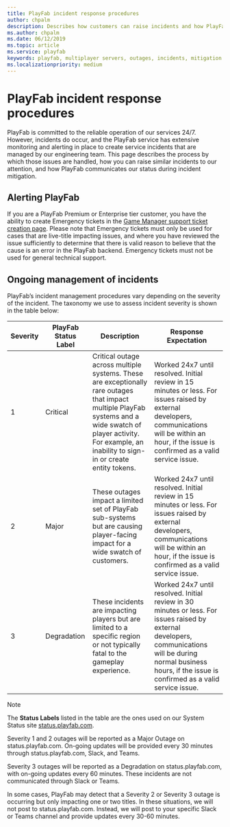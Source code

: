 ```yaml
---
title: PlayFab incident response procedures
author: chpalm
description: Describes how customers can raise incidents and how PlayFab communicates status during incident mitigation.
ms.author: chpalm
ms.date: 06/12/2019
ms.topic: article
ms.service: playfab
keywords: playfab, multiplayer servers, outages, incidents, mitigation
ms.localizationpriority: medium
---
```


# PlayFab incident response procedures

PlayFab is committed to the reliable operation of our services 24/7. However, incidents do occur, and the PlayFab service has extensive monitoring and alerting in place to create service incidents that are managed by our engineering team. This page describes the process by which those issues are handled, how you can raise similar incidents to our attention, and how PlayFab communicates our status during incident mitigation.

## Alerting PlayFab

If you are a PlayFab Premium or Enterprise tier customer, you have the ability to create Emergency tickets in the [Game Manager support ticket creation page](../../pricing/paidtechnicalsupport.md). Please note that Emergency tickets must only be used for cases that are live-title impacting issues, and where you have reviewed the issue sufficiently to determine that there is valid reason to believe that the cause is an error in the PlayFab backend. Emergency tickets must not be used for general technical support.

## Ongoing management of incidents

PlayFab’s incident management procedures vary depending on the severity of the incident. The taxonomy we use to assess incident severity is shown in the table below: 

|Severity|PlayFab Status Label|Description| Response Expectation |
|-|-|-|-|
|1|Critical |Critical outage across multiple systems. These are exceptionally rare outages that impact multiple PlayFab systems and a wide swatch of player activity. For example, an inability to sign-in or create entity tokens. | Worked 24x7 until resolved. Initial review in 15 minutes or less. For issues raised by external developers, communications will be within an hour, if the issue is confirmed as a valid service issue.|
|2| Major | These outages impact a limited set of PlayFab sub-systems but are causing player-facing impact for a wide swatch of customers. | Worked 24x7 until resolved. Initial review  in 15 minutes or less. For issues raised by external developers, communications will be within an hour, if the issue is confirmed as a valid service issue.|
|3| Degradation | These incidents are impacting players but are limited to a specific region or not typically fatal to the gameplay experience. | Worked 24x7 until resolved. Initial review in 30 minutes or less. For issues raised by external developers, communications will be during normal business hours, if the issue is confirmed as a valid service issue.

> [!NOTE]
> The **Status Labels** listed in the table are the ones used on our System Status site [status.playfab.com](https://status.playfab.com/).

Severity 1 and 2 outages will be reported as a Major Outage on status.playfab.com. On-going updates will be provided every 30 minutes through status.playfab.com, Slack, and Teams.

Severity 3 outages will be reported as a Degradation on status.playfab.com, with on-going updates every 60 minutes. These incidents are not communicated through Slack or Teams. 

In some cases, PlayFab may detect that a Severity 2 or Severity 3 outage is occurring but only impacting one or two titles. In these situations, we will not post to status.playfab.com. Instead, we will post to your specific Slack or Teams channel and provide updates every 30-60 minutes.
